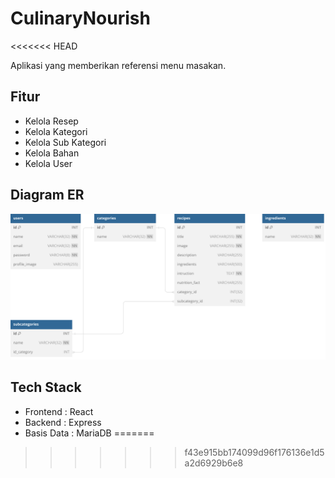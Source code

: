 # CulinaryNourish
<<<<<<< HEAD

Aplikasi yang memberikan referensi menu masakan.

## Fitur

- Kelola Resep
- Kelola Kategori
- Kelola Sub Kategori
- Kelola Bahan
- Kelola User


## Diagram ER
![Diagram ER Culinary Nourish](ERD-CulinaryNourish.svg)

## Tech Stack
- Frontend : React
- Backend : Express
- Basis Data : MariaDB
=======
>>>>>>> f43e915bb174099d96f176136e1d5a2d6929b6e8
